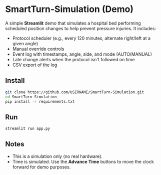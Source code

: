 # SmartTurn-Simulation (Demo)

A simple **Streamlit** demo that simulates a hospital bed performing scheduled position changes
to help prevent pressure injuries. It includes:
- Protocol scheduler (e.g., every 120 minutes, alternate right/left at a given angle)
- Manual override controls
- Event log with timestamps, angle, side, and mode (AUTO/MANUAL)
- Late change alerts when the protocol isn't followed on time
- CSV export of the log

## Install
```bash
git clone https://github.com/USERNAME/SmartTurn-Simulation.git
cd SmartTurn-Simulation
pip install -r requirements.txt
```

## Run
```bash
streamlit run app.py
```

## Notes
- This is a simulation only (no real hardware).
- Time is simulated. Use the **Advance Time** buttons to move the clock forward for demo purposes.
